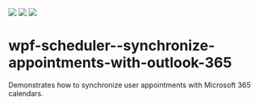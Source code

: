 <!-- default badges list -->
![](https://img.shields.io/endpoint?url=https://codecentral.devexpress.com/api/v1/VersionRange/723089508/23.2.1%2B)
[![](https://img.shields.io/badge/Open_in_DevExpress_Support_Center-FF7200?style=flat-square&logo=DevExpress&logoColor=white)](https://supportcenter.devexpress.com/ticket/details/T1202782)
[![](https://img.shields.io/badge/📖_How_to_use_DevExpress_Examples-e9f6fc?style=flat-square)](https://docs.devexpress.com/GeneralInformation/403183)
<!-- default badges end -->
# wpf-scheduler--synchronize-appointments-with-outlook-365
Demonstrates how to synchronize user appointments with Microsoft 365 calendars.
